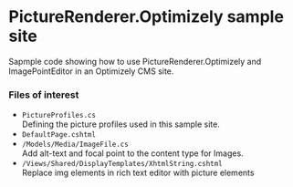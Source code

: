 ﻿
# PictureRenderer.Optimizely sample site

Sapmple code showing how to use PictureRenderer.Optimizely and ImagePointEditor in an Optimizely CMS site.

### Files of interest
* `PictureProfiles.cs` <br> Defining the picture profiles used in this sample site.
* `DefaultPage.cshtml`
* `/Models/Media/ImageFile.cs` <br> Add alt-text and focal point to the content type for Images.
* `/Views/Shared/DisplayTemplates/XhtmlString.cshtml`<br> Replace img elements in rich text editor with picture elements
